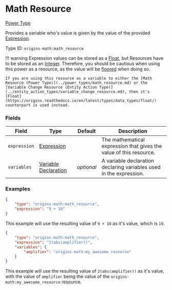 # Math Resource

[Power Type](../types/power_types.md)

Provides a variable who's value is given by the value of the provided [Expression](../data_types/expression.md).

Type ID: `origins-math:math_resource`

!!! warning 
	Expression values can be stored as a [Float](https://origins.readthedocs.io/en/latest/types/data_types/float/), but Resources have to be stored as an [Integer](https://origins.readthedocs.io/en/latest/types/data_types/integer/).
	Therefore, you should be cautious when using this power as a resource, as the value will be [floored](https://en.wikipedia.org/wiki/Floor_and_ceiling_functions) when doing so.

	If you are using this resource as a variable to either the [Math Resource (Power Type)](../power_types/math_resource.md) or the [Variable Change Resource (Entity Action Type)](../entity_action_types/variable_change_resource.md), then it's [Float](https://origins.readthedocs.io/en/latest/types/data_types/float/) counterpart is used instead.

### Fields
| Field   | Type | Default    | Description |
|---------|------|------------|-------------|
|`expression`|[Expression](../data_types/expression.md)| |The mathematical expression that gives the value of this resource.|
|`variables`|[Variable Declaration](../data_types/variable_declaration.md)|*optional*| A variable declaration declaring variables used in the expression. 	|

### Examples
```json
{
	"type": "origins-math:math_resource",
	"expression": "9 + 10"
}
```
This example will use the resulting value of `9 + 10` as it's value, which is `19`.

```json
{
	"type": "origins-math:math_resource",
	"expression": "2(abs(amplifier))",
	"variables": {
		"amplifier": "origins-math:my_awesome_resource"
	}
}
```
This example will use the resulting value of `2(abs(amplifier))` as it's value, with the value of `amplifier` being the value of the `origins-math:my_awesome_resource` resource.